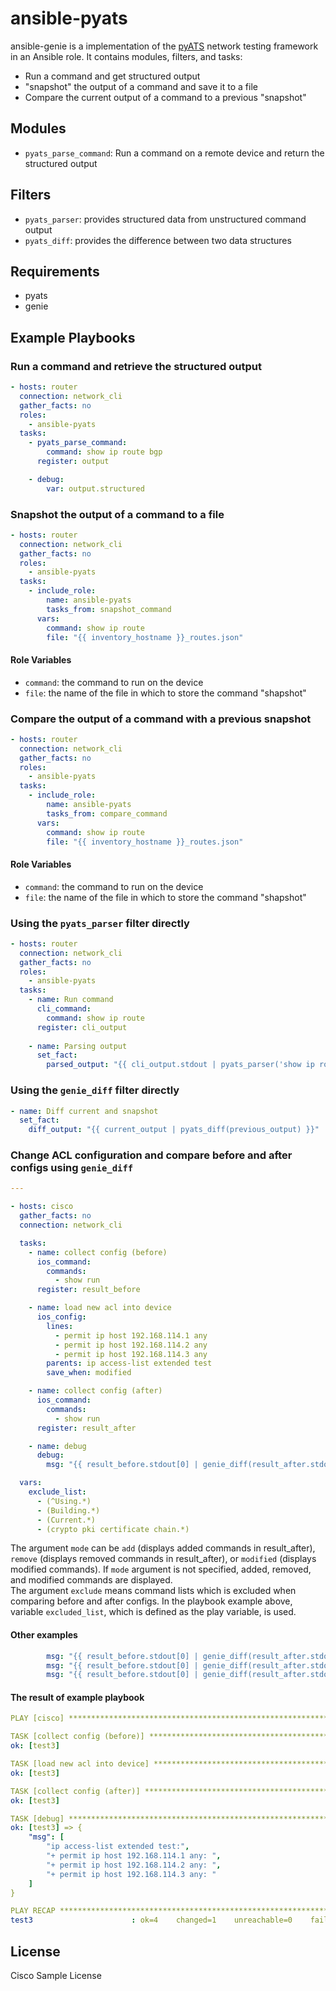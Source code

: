ansible-pyats
=========

ansible-genie is a implementation of the [pyATS](https://developer.cisco.com/pyats/) network testing framework in an
Ansible role.  It contains modules, filters, and tasks:
* Run a command and get structured output
* "snapshot" the output of a command and save it to a file
* Compare the current output of a command to a previous "snapshot"

## Modules
* `pyats_parse_command`: Run a command on a remote device and return the structured output

## Filters
* `pyats_parser`: provides structured data from unstructured command output
* `pyats_diff`: provides the difference between two data structures

## Requirements


* pyats
* genie

## Example Playbooks

### Run a command and retrieve the structured output
```yaml
- hosts: router
  connection: network_cli
  gather_facts: no
  roles:
    - ansible-pyats
  tasks:
    - pyats_parse_command:
        command: show ip route bgp
      register: output

    - debug:
        var: output.structured
```

### Snapshot the output of a command to a file
```yaml
- hosts: router
  connection: network_cli
  gather_facts: no
  roles:
    - ansible-pyats
  tasks:
    - include_role:
        name: ansible-pyats
        tasks_from: snapshot_command
      vars:
        command: show ip route
        file: "{{ inventory_hostname }}_routes.json"
```

#### Role Variables

* `command`: the command to run on the device
* `file`: the name of the file in which to store the command "shapshot"

### Compare the output of a command with a previous snapshot
```yaml
- hosts: router
  connection: network_cli
  gather_facts: no
  roles:
    - ansible-pyats
  tasks:
    - include_role:
        name: ansible-pyats
        tasks_from: compare_command
      vars:
        command: show ip route
        file: "{{ inventory_hostname }}_routes.json"
```

#### Role Variables

* `command`: the command to run on the device
* `file`: the name of the file in which to store the command "shapshot"

### Using the `pyats_parser` filter directly
```yaml
- hosts: router
  connection: network_cli
  gather_facts: no
  roles:
    - ansible-pyats
  tasks:
    - name: Run command
      cli_command:
        command: show ip route
      register: cli_output
    
    - name: Parsing output
      set_fact:
        parsed_output: "{{ cli_output.stdout | pyats_parser('show ip route', 'iosxe') }}"
```

### Using the `genie_diff` filter directly
```yaml
- name: Diff current and snapshot
  set_fact:
    diff_output: "{{ current_output | pyats_diff(previous_output) }}"
```

### Change ACL configuration and compare before and after configs using `genie_diff`
```yaml
---

- hosts: cisco
  gather_facts: no
  connection: network_cli

  tasks:
    - name: collect config (before)
      ios_command:
        commands:
          - show run
      register: result_before

    - name: load new acl into device
      ios_config:
        lines:
          - permit ip host 192.168.114.1 any
          - permit ip host 192.168.114.2 any
          - permit ip host 192.168.114.3 any
        parents: ip access-list extended test
        save_when: modified

    - name: collect config (after)
      ios_command:
        commands:
          - show run
      register: result_after

    - name: debug
      debug:
        msg: "{{ result_before.stdout[0] | genie_diff(result_after.stdout[0], mode='add', exclude=exclude_list) }}"

  vars:
    exclude_list:
      - (^Using.*)
      - (Building.*)
      - (Current.*)
      - (crypto pki certificate chain.*)
```
The argument `mode` can be `add` (displays added commands in result_after), `remove` (displays removed commands in result_after), or `modified` (displays modified commands). If `mode` argument is not specified, added, removed, and modified commands are displayed.  
The argument `exclude` means command lists which is excluded when comparing before and after configs.
In the playbook example above, variable `excluded_list`, which is defined as the play variable, is used.

#### Other examples
```yaml
        msg: "{{ result_before.stdout[0] | genie_diff(result_after.stdout[0]) }}"
        msg: "{{ result_before.stdout[0] | genie_diff(result_after.stdout[0], mode='remove') }}"
        msg: "{{ result_before.stdout[0] | genie_diff(result_after.stdout[0], exclude=exclude_list) }}"
```

#### The result of example playbook
```yaml
PLAY [cisco] **********************************************************************************

TASK [collect config (before)] ****************************************************************
ok: [test3]

TASK [load new acl into device] ***************************************************************
ok: [test3]

TASK [collect config (after)] *****************************************************************
ok: [test3]

TASK [debug] **********************************************************************************
ok: [test3] => {
    "msg": [
        "ip access-list extended test:",
        "+ permit ip host 192.168.114.1 any: ",
        "+ permit ip host 192.168.114.2 any: ",
        "+ permit ip host 192.168.114.3 any: "
    ]
}

PLAY RECAP ************************************************************************************
test3                      : ok=4    changed=1    unreachable=0    failed=0    skipped=0    rescued=0    ignored=0   
```

License
-------

Cisco Sample License

